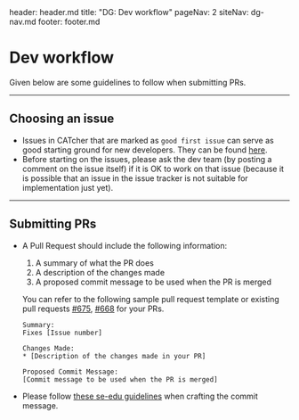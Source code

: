 <frontmatter>
  header: header.md
  title: "DG: Dev workflow"
  pageNav: 2
  siteNav: dg-nav.md
  footer: footer.md
</frontmatter>

# Dev workflow

Given below are some guidelines to follow when submitting PRs.

---

## Choosing an issue

* Issues in CATcher that are marked as `good first issue` can serve as good starting ground for new developers. They can be found [here](https://github.com/CATcher-org/CATcher/labels/good%20first%20issue).
* Before starting on the issues, please ask the dev team (by posting a comment on the issue itself) if it is OK to work on that issue (because it is possible that an issue in the issue tracker is not suitable for implementation just yet).

---
## Submitting PRs

* A Pull Request should include the following information:
  1. A summary of what the PR does
  2. A description of the changes made
  3. A proposed commit message to be used when the PR is merged

  You can refer to the following sample pull request template or existing pull requests [#675](https://github.com/CATcher-org/CATcher/pull/675), [#668](https://github.com/CATcher-org/CATcher/pull/668) for your PRs.

  ```
  Summary:
  Fixes [Issue number]

  Changes Made:
  * [Description of the changes made in your PR]

  Proposed Commit Message:
  [Commit message to be used when the PR is merged]
  ```

* Please follow [these se-edu guidelines](https://se-education.org/guides/conventions/git.html) when crafting the commit message.
